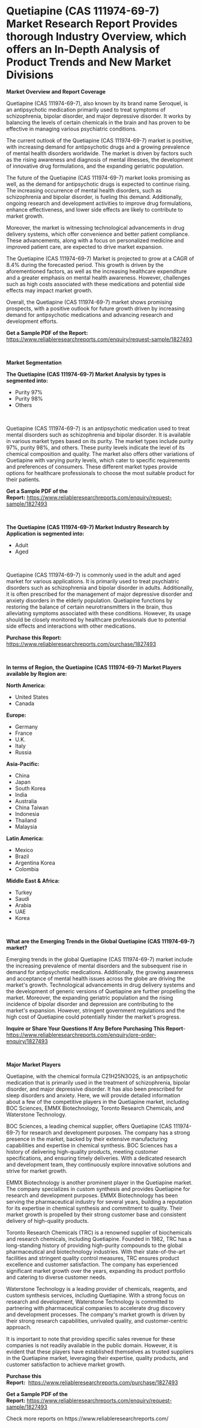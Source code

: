 <p><h1>Quetiapine (CAS 111974-69-7) Market Research Report Provides thorough Industry Overview, which offers an In-Depth Analysis of Product Trends and New Market Divisions</h1></p><p><strong>Market Overview and Report Coverage</strong></p>
<p><p>Quetiapine (CAS 111974-69-7), also known by its brand name Seroquel, is an antipsychotic medication primarily used to treat symptoms of schizophrenia, bipolar disorder, and major depressive disorder. It works by balancing the levels of certain chemicals in the brain and has proven to be effective in managing various psychiatric conditions.</p><p>The current outlook of the Quetiapine (CAS 111974-69-7) market is positive, with increasing demand for antipsychotic drugs and a growing prevalence of mental health disorders worldwide. The market is driven by factors such as the rising awareness and diagnosis of mental illnesses, the development of innovative drug formulations, and the expanding geriatric population.</p><p>The future of the Quetiapine (CAS 111974-69-7) market looks promising as well, as the demand for antipsychotic drugs is expected to continue rising. The increasing occurrence of mental health disorders, such as schizophrenia and bipolar disorder, is fueling this demand. Additionally, ongoing research and development activities to improve drug formulations, enhance effectiveness, and lower side effects are likely to contribute to market growth.</p><p>Moreover, the market is witnessing technological advancements in drug delivery systems, which offer convenience and better patient compliance. These advancements, along with a focus on personalized medicine and improved patient care, are expected to drive market expansion.</p><p>The Quetiapine (CAS 111974-69-7) Market is projected to grow at a CAGR of 8.4% during the forecasted period. This growth is driven by the aforementioned factors, as well as the increasing healthcare expenditure and a greater emphasis on mental health awareness. However, challenges such as high costs associated with these medications and potential side effects may impact market growth.</p><p>Overall, the Quetiapine (CAS 111974-69-7) market shows promising prospects, with a positive outlook for future growth driven by increasing demand for antipsychotic medications and advancing research and development efforts.</p></p>
<p><strong>Get a Sample PDF of the Report:</strong> <a href="https://www.reliableresearchreports.com/enquiry/request-sample/1827493">https://www.reliableresearchreports.com/enquiry/request-sample/1827493</a></p>
<p>&nbsp;</p>
<p><strong>Market Segmentation</strong></p>
<p><strong>The Quetiapine (CAS 111974-69-7) Market Analysis by types is segmented into:</strong></p>
<p><ul><li>Purity 97%</li><li>Purity 98%</li><li>Others</li></ul></p>
<p>&nbsp;</p>
<p><p>Quetiapine (CAS 111974-69-7) is an antipsychotic medication used to treat mental disorders such as schizophrenia and bipolar disorder. It is available in various market types based on its purity. The market types include purity 97%, purity 98%, and others. These purity levels indicate the level of its chemical composition and quality. The market also offers other variations of Quetiapine with varying purity levels, which cater to specific requirements and preferences of consumers. These different market types provide options for healthcare professionals to choose the most suitable product for their patients.</p></p>
<p><strong>Get a Sample PDF of the Report:</strong>&nbsp;<a href="https://www.reliableresearchreports.com/enquiry/request-sample/1827493">https://www.reliableresearchreports.com/enquiry/request-sample/1827493</a></p>
<p>&nbsp;</p>
<p><strong>The Quetiapine (CAS 111974-69-7) Market Industry Research by Application is segmented into:</strong></p>
<p><ul><li>Adult</li><li>Aged</li></ul></p>
<p>&nbsp;</p>
<p><p>Quetiapine (CAS 111974-69-7) is commonly used in the adult and aged market for various applications. It is primarily used to treat psychiatric disorders such as schizophrenia and bipolar disorder in adults. Additionally, it is often prescribed for the management of major depressive disorder and anxiety disorders in the elderly population. Quetiapine functions by restoring the balance of certain neurotransmitters in the brain, thus alleviating symptoms associated with these conditions. However, its usage should be closely monitored by healthcare professionals due to potential side effects and interactions with other medications.</p></p>
<p><strong>Purchase this Report:</strong>&nbsp; <a href="https://www.reliableresearchreports.com/purchase/1827493">https://www.reliableresearchreports.com/purchase/1827493</a></p>
<p>&nbsp;</p>
<p><strong>In terms of Region, the Quetiapine (CAS 111974-69-7) Market Players available by Region are:</strong></p>
<p>
    <p> <strong> North America: </strong>
        <ul>
            <li>United States</li>
            <li>Canada</li>
        </ul>
        </p> 
    <p> <strong> Europe: </strong>
        <ul>
            <li>Germany</li>
            <li>France</li>
            <li>U.K.</li>
            <li>Italy</li>
            <li>Russia</li>
        </ul>
        </p> 
    <p> <strong> Asia-Pacific: </strong>
        <ul>
            <li>China</li>
            <li>Japan</li>
            <li>South Korea</li>
            <li>India</li>
            <li>Australia</li>
            <li>China Taiwan</li>
            <li>Indonesia</li>
            <li>Thailand</li>
            <li>Malaysia</li>
        </ul>
        </p> 
    <p> <strong> Latin America: </strong>
        <ul>
            <li>Mexico</li>
            <li>Brazil</li>
            <li>Argentina Korea</li>
            <li>Colombia</li>
        </ul>
        </p> 
    <p> <strong> Middle East & Africa: </strong>
        <ul>
            <li>Turkey</li>
            <li>Saudi</li>
            <li>Arabia</li>
            <li>UAE</li>
            <li>Korea</li>
        </ul>
    </p>
    </p>
<p>&nbsp;</p>
<p><strong>What are the Emerging Trends in the Global Quetiapine (CAS 111974-69-7) market?</strong></p>
<p><p>Emerging trends in the global Quetiapine (CAS 111974-69-7) market include the increasing prevalence of mental disorders and the subsequent rise in demand for antipsychotic medications. Additionally, the growing awareness and acceptance of mental health issues across the globe are driving the market's growth. Technological advancements in drug delivery systems and the development of generic versions of Quetiapine are further propelling the market. Moreover, the expanding geriatric population and the rising incidence of bipolar disorder and depression are contributing to the market's expansion. However, stringent government regulations and the high cost of Quetiapine could potentially hinder the market's progress.</p></p>
<p><strong>Inquire or Share Your Questions If Any Before Purchasing This Report</strong>- <a href="https://www.reliableresearchreports.com/enquiry/pre-order-enquiry/1827493">https://www.reliableresearchreports.com/enquiry/pre-order-enquiry/1827493</a></p>
<p>&nbsp;</p>
<p><strong>Major Market Players</strong></p>
<p><p>Quetiapine, with the chemical formula C21H25N3O2S, is an antipsychotic medication that is primarily used in the treatment of schizophrenia, bipolar disorder, and major depressive disorder. It has also been prescribed for sleep disorders and anxiety. Here, we will provide detailed information about a few of the competitive players in the Quetiapine market, including BOC Sciences, EMMX Biotechnology, Toronto Research Chemicals, and Waterstone Technology.</p><p>BOC Sciences, a leading chemical supplier, offers Quetiapine (CAS 111974-69-7) for research and development purposes. The company has a strong presence in the market, backed by their extensive manufacturing capabilities and expertise in chemical synthesis. BOC Sciences has a history of delivering high-quality products, meeting customer specifications, and ensuring timely deliveries. With a dedicated research and development team, they continuously explore innovative solutions and strive for market growth.</p><p>EMMX Biotechnology is another prominent player in the Quetiapine market. The company specializes in custom synthesis and provides Quetiapine for research and development purposes. EMMX Biotechnology has been serving the pharmaceutical industry for several years, building a reputation for its expertise in chemical synthesis and commitment to quality. Their market growth is propelled by their strong customer base and consistent delivery of high-quality products.</p><p>Toronto Research Chemicals (TRC) is a renowned supplier of biochemicals and research chemicals, including Quetiapine. Founded in 1982, TRC has a long-standing history of providing high-purity compounds to the global pharmaceutical and biotechnology industries. With their state-of-the-art facilities and stringent quality control measures, TRC ensures product excellence and customer satisfaction. The company has experienced significant market growth over the years, expanding its product portfolio and catering to diverse customer needs.</p><p>Waterstone Technology is a leading provider of chemicals, reagents, and custom synthesis services, including Quetiapine. With a strong focus on research and development, Waterstone Technology is committed to partnering with pharmaceutical companies to accelerate drug discovery and development processes. The company's market growth is driven by their strong research capabilities, unrivaled quality, and customer-centric approach.</p><p>It is important to note that providing specific sales revenue for these companies is not readily available in the public domain. However, it is evident that these players have established themselves as trusted suppliers in the Quetiapine market, leveraging their expertise, quality products, and customer satisfaction to achieve market growth.</p></p>
<p><strong>Purchase this Report:</strong>&nbsp;&nbsp;<a href="https://www.reliableresearchreports.com/purchase/1827493">https://www.reliableresearchreports.com/purchase/1827493</a></p>
<p></p>
<p><strong>Get a Sample PDF of the Report:</strong>&nbsp;<a href="https://www.reliableresearchreports.com/enquiry/request-sample/1827493">https://www.reliableresearchreports.com/enquiry/request-sample/1827493</a></p>
<p>Check more reports on https://www.reliableresearchreports.com/</p>